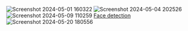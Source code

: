 ![Screenshot 2024-05-01 160322](https://github.com/pushpakumari98/AI-Artificial-Intelligence--projects/assets/153999245/468a661f-be18-4def-826a-5b40c2ef6cc9)
![Screenshot 2024-05-04 202526](https://github.com/pushpakumari98/AI-Artificial-Intelligence--projects/assets/153999245/eb1b5dd0-27be-49f5-8d81-4f825b9dcb66)
![Screenshot 2024-05-09 110259](https://github.com/pushpakumari98/AI-Artificial-Intelligence--projects/assets/153999245/6370b0e1-9bac-4141-870b-beec7febcc9b)
<a href="C:\Users\panka\Desktop\Pushpa program\Python\Face detection\Face detection.mp4">Face detection</a>
![Screenshot 2024-05-20 180556](https://github.com/pushpakumari98/AI-Artificial-Intelligence--projects/assets/153999245/382bc134-1ee5-4fdf-809b-c9accae1d7e0)
